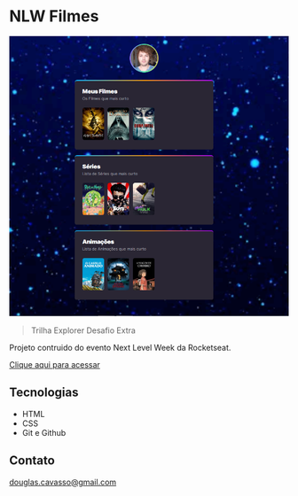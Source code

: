 # NLW Filmes
![preview](./.github/preview.png)

> Trilha Explorer Desafio Extra

Projeto contruido do evento Next Level Week
da Rocketseat.

[ Clique aqui para acessar](https://douglascorreacavasso.github.io/NLW.Filmes/)


## Tecnologias

- HTML
- CSS
- Git e Github

## Contato

douglas.cavasso@gmail.com